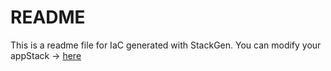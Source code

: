 # README
This is a readme file for IaC generated with StackGen.
You can modify your appStack -> [here](http://main.dev.stackgen.com/appstacks/06c024d0-c0c0-4140-85a9-1dffd126e63b)
